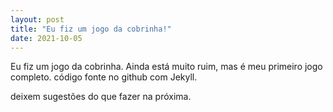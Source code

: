 ```yaml
---
layout: post
title: "Eu fiz um jogo da cobrinha!"
date: 2021-10-05
---
```


Eu fiz um jogo da cobrinha. Ainda está muito ruim, mas é meu primeiro jogo completo. código fonte no github com Jekyll.

deixem sugestões do que fazer na próxima.